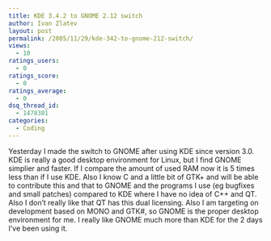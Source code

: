 ```yaml
---
title: KDE 3.4.2 to GNOME 2.12 switch
author: Ivan Zlatev
layout: post
permalink: /2005/11/29/kde-342-to-gnome-212-switch/
views:
  - 10
ratings_users:
  - 0
ratings_score:
  - 0
ratings_average:
  - 0
dsq_thread_id:
  - 1478381
categories:
  - Coding
---
```

Yesterday I made the switch to GNOME after using KDE since version 3.0. KDE is really a good desktop environment for Linux, but I find GNOME simplier and faster. If I compare the amount of used RAM now it is 5 times less than if I use KDE. Also I know C and a little bit of GTK+ and will be able to contribute this and that to GNOME and the programs I use (eg bugfixes and small patches) compared to KDE where I have no idea of C++ and QT. Also I don&#8217;t really like that QT has this dual licensing. Also I am targeting on development based on MONO and GTK#, so GNOME is the proper desktop environment for me. I really like GNOME much more than KDE for the 2 days I&#8217;ve been using it.